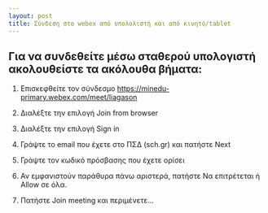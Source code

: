 ```yaml
---
layout: post
title: Σύνδεση στο webex από υπολολιστή και από κινητό/tablet
---
```


## Για να συνδεθείτε μέσω σταθερού υπολογιστή ακολουθείστε τα ακόλουθα βήματα:

1. Επισκεφθείτε τον σύνδεσμο https://minedu-primary.webex.com/meet/liagason

2. Διαλέξτε την επιλογή Join from browser

3. Διαλέξτε την επιλογή Sign in

4. Γράψτε το email που έχετε στο ΠΣΔ (sch.gr) και πατήστε Next

5. Γράψτε τον κωδικό πρόσβασης που έχετε ορίσει

6. Αν εμφανιστούν παράθυρα πάνω αριστερά, πατήστε Να επιτρέτεται ή Allow σε όλα.

7. Πατήστε Join meeting και περιμένετε...
